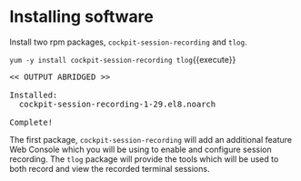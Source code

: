 # Installing software

Install two rpm packages, `cockpit-session-recording` and `tlog`.

`yum -y install cockpit-session-recording tlog`{{execute}}

<pre class="file">
<< OUTPUT ABRIDGED >>

Installed:
  cockpit-session-recording-1-29.el8.noarch                      tlog-5-1.el8.x86_64

Complete!
</pre>

The first package, `cockpit-session-recording` will add an additional feature
Web Console which you will be using to enable and configure session recording.
The `tlog` package will provide the tools which will be used to both record 
and view the recorded terminal sessions.


